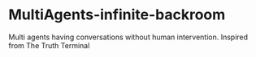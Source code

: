 # MultiAgents-infinite-backroom
Multi agents having conversations without human intervention. Inspired from The Truth Terminal
